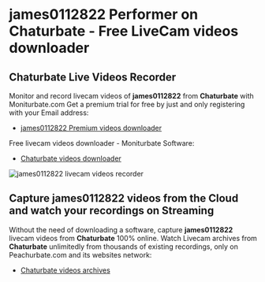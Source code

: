 # james0112822 Performer on Chaturbate - Free LiveCam videos downloader

## Chaturbate Live Videos Recorder

Monitor and record livecam videos of **james0112822** from **Chaturbate** with Moniturbate.com
Get a premium trial for free by just and only registering with your Email address:
* [james0112822 Premium videos downloader](https://moniturbate.com/request-demo-licence-key.html)

Free livecam videos downloader - Moniturbate Software:
* [Chaturbate videos downloader](https://moniturbate.com/moniturbate-download-software.html)

![james0112822 livecam videos recorder](https://peachurnet.com/templates/moniturbate-software.png)


## Capture james0112822 videos from the Cloud and watch your recordings on Streaming

Without the need of downloading a software, capture **james0112822** livecam videos from **Chaturbate** 100% online.
Watch Livecam archives from **Chaturbate** unlimitedly from thousands of existing recordings, only on Peachurbate.com and its websites network:
* [Chaturbate videos archives](https://peachurnet.com/)